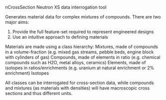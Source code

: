 nCrossSection
Neutron XS data interrogation tool

Generates material data for complex mixtures of compounds.
There are two major aims:
1. Provide the full feature-set required to represent engineered designs
2. Use an intuitive approach to defining materials

Materials are made using a class hierarchy:
Mixtures, made of compounds in a volume-fraction (e.g. mixed gas streams, pebble beds, engine block with cylinders of gas)
Compounds, made of elements in ratio (e.g. chemical compounds such as H2O, metal alloys, ceramics)
Elements, made of isotopes in ratios/enrichments (e.g. uranium at natural enrichment or 2% enrichment)
Isotopes

All classes can be interrogated for cross-section data, while compounds and mixtures (as materials with densities) will have macroscopic cross sections and thus different units.
